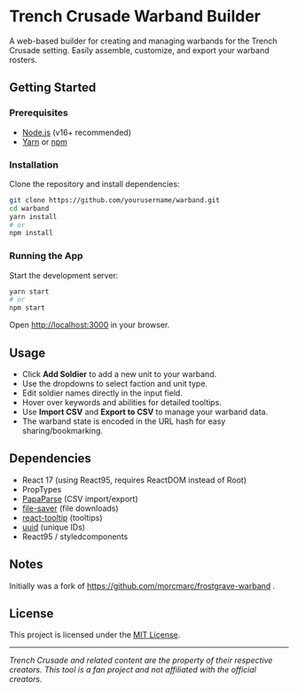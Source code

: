 # Trench Crusade Warband Builder

A web-based builder for creating and managing warbands for the Trench Crusade setting. Easily assemble, customize, and export your warband rosters.

## Getting Started

### Prerequisites

- [Node.js](https://nodejs.org/) (v16+ recommended)
- [Yarn](https://yarnpkg.com/) or [npm](https://www.npmjs.com/)

### Installation

Clone the repository and install dependencies:

```sh
git clone https://github.com/yourusername/warband.git
cd warband
yarn install
# or
npm install
```

### Running the App

Start the development server:

```sh
yarn start
# or
npm start
```

Open [http://localhost:3000](http://localhost:3000) in your browser.

## Usage

- Click **Add Soldier** to add a new unit to your warband.
- Use the dropdowns to select faction and unit type.
- Edit soldier names directly in the input field.
- Hover over keywords and abilities for detailed tooltips.
- Use **Import CSV** and **Export to CSV** to manage your warband data.
- The warband state is encoded in the URL hash for easy sharing/bookmarking.

## Dependencies

- React 17 (using React95, requires ReactDOM instead of Root)
- PropTypes
- [PapaParse](https://www.papaparse.com/) (CSV import/export)
- [file-saver](https://github.com/eligrey/FileSaver.js/) (file downloads)
- [react-tooltip](https://react-tooltip.com/) (tooltips)
- [uuid](https://www.npmjs.com/package/uuid) (unique IDs)
- React95 / styledcomponents

## Notes
Initially was a fork of https://github.com/morcmarc/frostgrave-warband . 

## License

This project is licensed under the [MIT License](LICENSE).

---

*Trench Crusade and related content are the property of their respective creators. This tool is a fan project and not affiliated with the official creators.*
